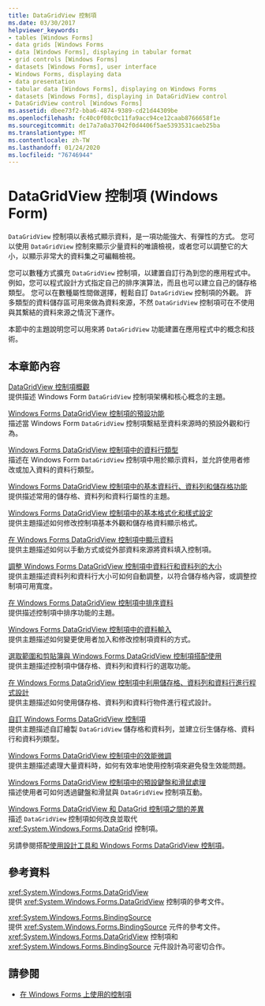 ```yaml
---
title: DataGridView 控制項
ms.date: 03/30/2017
helpviewer_keywords:
- tables [Windows Forms]
- data grids [Windows Forms
- data [Windows Forms], displaying in tabular format
- grid controls [Windows Forms]
- datasets [Windows Forms], user interface
- Windows Forms, displaying data
- data presentation
- tabular data [Windows Forms], displaying on Windows Forms
- datasets [Windows Forms], displaying in DataGridView control
- DataGridView control [Windows Forms]
ms.assetid: dbee73f2-bba6-4874-9389-cd21d44309be
ms.openlocfilehash: fc40c0f08c0c11fa9acc94ce12caab8766658f1e
ms.sourcegitcommit: de17a7a0a37042f0d4406f5ae5393531caeb25ba
ms.translationtype: MT
ms.contentlocale: zh-TW
ms.lasthandoff: 01/24/2020
ms.locfileid: "76746944"
---
```

# <a name="datagridview-control-windows-forms"></a>DataGridView 控制項 (Windows Form)
`DataGridView` 控制項以表格式顯示資料，是一項功能強大、有彈性的方式。 您可以使用 `DataGridView` 控制來顯示少量資料的唯讀檢視，或者您可以調整它的大小，以顯示非常大的資料集之可編輯檢視。  
  
 您可以數種方式擴充 `DataGridView` 控制項，以建置自訂行為到您的應用程式中。 例如，您可以程式設計方式指定自己的排序演算法，而且也可以建立自己的儲存格類型。 您可以在數種屬性間做選擇，輕鬆自訂 `DataGridView` 控制項的外觀。 許多類型的資料儲存區可用來做為資料來源，不然 `DataGridView` 控制項可在不使用與其繫結的資料來源之情況下運作。  
  
 本節中的主題說明您可以用來將 `DataGridView` 功能建置在應用程式中的概念和技術。  
  
## <a name="in-this-section"></a>本章節內容  
 [DataGridView 控制項概觀](datagridview-control-overview-windows-forms.md)  
 提供描述 Windows Form `DataGridView` 控制項架構和核心概念的主題。  
  
 [Windows Forms DataGridView 控制項的預設功能](default-functionality-in-the-windows-forms-datagridview-control.md)  
 描述當 Windows Form `DataGridView` 控制項繫結至資料來源時的預設外觀和行為。  
  
 [Windows Forms DataGridView 控制項中的資料行類型](column-types-in-the-windows-forms-datagridview-control.md)  
 描述在 Windows Form `DataGridView` 控制項中用於顯示資料，並允許使用者修改或加入資料的資料行類型。  
  
 [Windows Forms DataGridView 控制項中的基本資料行、資料列和儲存格功能](basic-column-row-and-cell-features-wf-datagridview-control.md)  
 提供描述常用的儲存格、資料列和資料行屬性的主題。  
  
 [Windows Forms DataGridView 控制項中的基本格式化和樣式設定](basic-formatting-and-styling-in-the-windows-forms-datagridview-control.md)  
 提供主題描述如何修改控制項基本外觀和儲存格資料顯示格式。  
  
 [在 Windows Forms DataGridView 控制項中顯示資料](displaying-data-in-the-windows-forms-datagridview-control.md)  
 提供主題描述如何以手動方式或從外部資料來源將資料填入控制項。  
  
 [調整 Windows Forms DataGridView 控制項中資料行和資料列的大小](resizing-columns-and-rows-in-the-windows-forms-datagridview-control.md)  
 提供主題描述資料列和資料行大小可如何自動調整，以符合儲存格內容，或調整控制項可用寬度。  
  
 [在 Windows Forms DataGridView 控制項中排序資料](sorting-data-in-the-windows-forms-datagridview-control.md)  
 提供描述控制項中排序功能的主題。  
  
 [Windows Forms DataGridView 控制項中的資料輸入](data-entry-in-the-windows-forms-datagridview-control.md)  
 提供主題描述如何變更使用者加入和修改控制項資料的方式。  
  
 [選取範圍和剪貼簿與 Windows Forms DataGridView 控制項搭配使用](selection-and-clipboard-use-with-the-windows-forms-datagridview-control.md)  
 提供主題描述控制項中儲存格、資料列和資料行的選取功能。  
  
 [在 Windows Forms DataGridView 控制項中利用儲存格、資料列和資料行進行程式設計](programming-with-cells-rows-and-columns-in-the-datagrid.md)  
 提供主題描述如何使用儲存格、資料列和資料行物件進行程式設計。  
  
 [自訂 Windows Forms DataGridView 控制項](customizing-the-windows-forms-datagridview-control.md)  
 提供主題描述自訂繪製 `DataGridView` 儲存格和資料列，並建立衍生儲存格、資料行和資料列類型。  
  
 [Windows Forms DataGridView 控制項中的效能微調](performance-tuning-in-the-windows-forms-datagridview-control.md)  
 提供主題描述處理大量資料時，如何有效率地使用控制項來避免發生效能問題。  
  
 [Windows Forms DataGridView 控制項中的預設鍵盤和滑鼠處理](default-keyboard-and-mouse-handling-in-the-windows-forms-datagridview-control.md)  
 描述使用者可如何透過鍵盤和滑鼠與 `DataGridView` 控制項互動。  
  
 [Windows Forms DataGridView 和 DataGrid 控制項之間的差異](differences-between-the-windows-forms-datagridview-and-datagrid-controls.md)  
 描述 `DataGridView` 控制項如何改良並取代 <xref:System.Windows.Forms.DataGrid> 控制項。  
  
 另請參閱搭配[使用設計工具和 Windows Forms DataGridView 控制項](using-the-designer-with-the-windows-forms-datagridview-control.md)。  
  
## <a name="reference"></a>參考資料  
 <xref:System.Windows.Forms.DataGridView>  
 提供 <xref:System.Windows.Forms.DataGridView> 控制項的參考文件。  
  
 <xref:System.Windows.Forms.BindingSource>  
 提供 <xref:System.Windows.Forms.BindingSource> 元件的參考文件。 <xref:System.Windows.Forms.DataGridView> 控制項和 <xref:System.Windows.Forms.BindingSource> 元件設計為可密切合作。  
  
## <a name="see-also"></a>請參閱

- [在 Windows Forms 上使用的控制項](controls-to-use-on-windows-forms.md)
